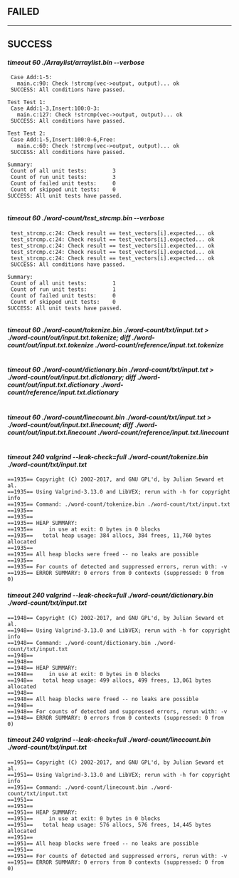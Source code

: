 ## ********************FAILED********************

****************************************
## ********************SUCCESS********************
#### *****timeout 60 ./Arraylist/arraylist.bin --verbose*****
 ```Test Test 0:
  Case Add:1-5:
    main.c:90: Check !strcmp(vec->output, output)... ok
  SUCCESS: All conditions have passed.

Test Test 1:
  Case Add:1-3,Insert:100:0-3:
    main.c:127: Check !strcmp(vec->output, output)... ok
  SUCCESS: All conditions have passed.

Test Test 2:
  Case Add:1-5,Insert:100:0-6,Free:
    main.c:60: Check !strcmp(vec->output, output)... ok
  SUCCESS: All conditions have passed.

Summary:
  Count of all unit tests:        3
  Count of run unit tests:        3
  Count of failed unit tests:     0
  Count of skipped unit tests:    0
SUCCESS: All unit tests have passed.


```
#### *****timeout 60 ./word-count/test_strcmp.bin --verbose*****
 ```Test Test:
  test_strcmp.c:24: Check result == test_vectors[i].expected... ok
  test_strcmp.c:24: Check result == test_vectors[i].expected... ok
  test_strcmp.c:24: Check result == test_vectors[i].expected... ok
  test_strcmp.c:24: Check result == test_vectors[i].expected... ok
  test_strcmp.c:24: Check result == test_vectors[i].expected... ok
  SUCCESS: All conditions have passed.

Summary:
  Count of all unit tests:        1
  Count of run unit tests:        1
  Count of failed unit tests:     0
  Count of skipped unit tests:    0
SUCCESS: All unit tests have passed.


```
#### *****timeout 60 ./word-count/tokenize.bin ./word-count/txt/input.txt > ./word-count/out/input.txt.tokenize; diff  ./word-count/out/input.txt.tokenize ./word-count/reference/input.txt.tokenize*****
 ```
```
#### *****timeout 60 ./word-count/dictionary.bin ./word-count/txt/input.txt > ./word-count/out/input.txt.dictionary; diff  ./word-count/out/input.txt.dictionary ./word-count/reference/input.txt.dictionary*****
 ```
```
#### *****timeout 60 ./word-count/linecount.bin ./word-count/txt/input.txt > ./word-count/out/input.txt.linecount; diff  ./word-count/out/input.txt.linecount ./word-count/reference/input.txt.linecount*****
 ```
```
#### *****timeout 240 valgrind --leak-check=full ./word-count/tokenize.bin ./word-count/txt/input.txt*****
 ```==1935== Memcheck, a memory error detector
==1935== Copyright (C) 2002-2017, and GNU GPL'd, by Julian Seward et al.
==1935== Using Valgrind-3.13.0 and LibVEX; rerun with -h for copyright info
==1935== Command: ./word-count/tokenize.bin ./word-count/txt/input.txt
==1935== 
==1935== 
==1935== HEAP SUMMARY:
==1935==     in use at exit: 0 bytes in 0 blocks
==1935==   total heap usage: 384 allocs, 384 frees, 11,760 bytes allocated
==1935== 
==1935== All heap blocks were freed -- no leaks are possible
==1935== 
==1935== For counts of detected and suppressed errors, rerun with: -v
==1935== ERROR SUMMARY: 0 errors from 0 contexts (suppressed: 0 from 0)

```
#### *****timeout 240 valgrind --leak-check=full ./word-count/dictionary.bin ./word-count/txt/input.txt*****
 ```==1948== Memcheck, a memory error detector
==1948== Copyright (C) 2002-2017, and GNU GPL'd, by Julian Seward et al.
==1948== Using Valgrind-3.13.0 and LibVEX; rerun with -h for copyright info
==1948== Command: ./word-count/dictionary.bin ./word-count/txt/input.txt
==1948== 
==1948== 
==1948== HEAP SUMMARY:
==1948==     in use at exit: 0 bytes in 0 blocks
==1948==   total heap usage: 499 allocs, 499 frees, 13,061 bytes allocated
==1948== 
==1948== All heap blocks were freed -- no leaks are possible
==1948== 
==1948== For counts of detected and suppressed errors, rerun with: -v
==1948== ERROR SUMMARY: 0 errors from 0 contexts (suppressed: 0 from 0)

```
#### *****timeout 240 valgrind --leak-check=full ./word-count/linecount.bin ./word-count/txt/input.txt*****
 ```==1951== Memcheck, a memory error detector
==1951== Copyright (C) 2002-2017, and GNU GPL'd, by Julian Seward et al.
==1951== Using Valgrind-3.13.0 and LibVEX; rerun with -h for copyright info
==1951== Command: ./word-count/linecount.bin ./word-count/txt/input.txt
==1951== 
==1951== 
==1951== HEAP SUMMARY:
==1951==     in use at exit: 0 bytes in 0 blocks
==1951==   total heap usage: 576 allocs, 576 frees, 14,445 bytes allocated
==1951== 
==1951== All heap blocks were freed -- no leaks are possible
==1951== 
==1951== For counts of detected and suppressed errors, rerun with: -v
==1951== ERROR SUMMARY: 0 errors from 0 contexts (suppressed: 0 from 0)

```
